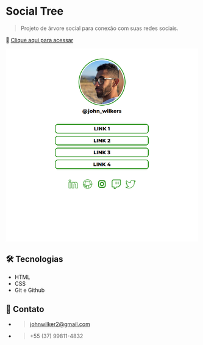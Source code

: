 # Social Tree

> Projeto de árvore social para conexão com suas redes sociais.

🔗  [Clique aqui para acessar](https://johnwilker.github.io/socialTree)

![preview](./.github/preview.png)

## 🛠️ Tecnologias
- HTML
- CSS
- Git e Github

## 💛 Contato
- > johnwilker2@gmail.com
- > +55 (37) 99811-4832